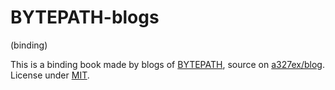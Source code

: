 # BYTEPATH-blogs
 (binding)

This is a binding book made by blogs of [BYTEPATH](https://github.com/a327ex/BYTEPATH), source on [a327ex/blog](https://github.com/a327ex/blog).  
License under [MIT](https://github.com/scillidan/BYTEPATH/blob/main/LICENSE).